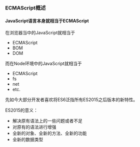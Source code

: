 ### ECMAScript概述



#### JavaScript语言本身就相当于ECMAScript

在浏览器当中的JavaScript就相当于

+ ECMAScript
+ BOM
+ DOM

而在Node环境中的JavaScript就相当于

+ ECMAScript
+ fs
+ net
+ etc.

先如今大部分开发者喜欢将ES6泛指所有ES2015之后版本的新特性。

ES2015的意义：

+ 解决原有语法上的一些问题或者不足
+ 对原有的语法进行增强
+ 全新的对象、全新的方法、全新的功能
+ 全新的数据类型

